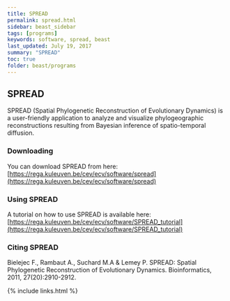 ```yaml
---
title: SPREAD
permalink: spread.html
sidebar: beast_sidebar
tags: [programs]
keywords: software, spread, beast
last_updated: July 19, 2017
summary: "SPREAD"
toc: true
folder: beast/programs
---
```


## SPREAD

SPREAD (Spatial Phylogenetic Reconstruction of Evolutionary Dynamics) is a user-friendly application to analyze and visualize phylogeographic reconstructions resulting from Bayesian inference of spatio-temporal diffusion.

### Downloading

You can download SPREAD from here: [https://rega.kuleuven.be/cev/ecv/software/spread](https://rega.kuleuven.be/cev/ecv/software/spread)

### Using SPREAD

A tutorial on how to use SPREAD is available here: [https://rega.kuleuven.be/cev/ecv/software/SPREAD_tutorial](https://rega.kuleuven.be/cev/ecv/software/SPREAD_tutorial)

### Citing SPREAD

Bielejec F., Rambaut A., Suchard M.A & Lemey P. SPREAD: Spatial Phylogenetic Reconstruction of Evolutionary Dynamics. Bioinformatics, 2011, 27(20):2910-2912.

{% include links.html %}
